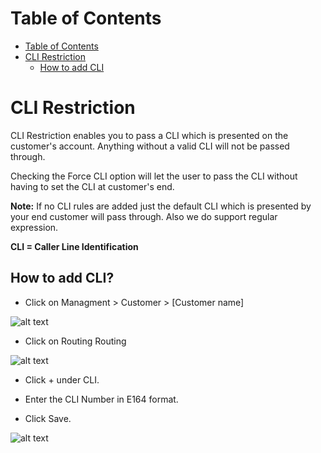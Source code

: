 # Table of Contents

* [Table of Contents](#table-of-contents)
* [CLI Restriction](#cli-restriction)
  * [How to add CLI](#how-to-add-cli)

# CLI Restriction

CLI Restriction enables you to pass a CLI which is presented on the customer's account. Anything without a valid CLI will not be passed through.

Checking the Force CLI option will let the user to pass the CLI without having to set the CLI at customer's end.

**Note:** If no CLI rules are added just the default CLI which is presented by your end customer will pass through. Also we do support regular expression.

**CLI = Caller Line Identification**

## How to add CLI?

* Click on Managment > Customer > [Customer name]

![alt text][CLI-1]

* Click on Routing Routing

![alt text][CLI-2]

* Click + under CLI.

* Enter the CLI Number in E164 format.

* Click Save.

![alt text][CLI-4]


[CLI-1]: https://raw.githubusercontent.com/digipigeon/connexcs-user-docs/master/img/CLI-1.png "CLI-1"
[CLI-2]: https://raw.githubusercontent.com/digipigeon/connexcs-user-docs/master/img/CLI-2.png "CLI-2"
[CLI-3]: https://raw.githubusercontent.com/digipigeon/connexcs-user-docs/master/img/CLI-3.png "CLI-3"
[CLI-4]: https://raw.githubusercontent.com/digipigeon/connexcs-user-docs/master/img/CLI-4.png "CLI-4"
